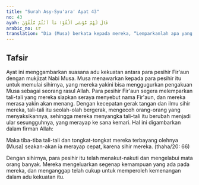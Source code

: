 ```yaml
---
title: "Surah Asy-Syu'ara' Ayat 43"
no: 43
ayah: قَالَ لَهُمْ مُّوْسٰٓى اَلْقُوْا مَآ اَنْتُمْ مُّلْقُوْنَ  
arabic_no: ٤٣
translation: "Dia (Musa) berkata kepada mereka, “Lemparkanlah apa yang hendak kamu lemparkan.”"
---
```


## Tafsir

Ayat ini menggambarkan suasana adu kekuatan antara para pesihir Fir'aun dengan mukjizat Nabi Musa. Musa menawarkan kepada para pesihir itu untuk memulai sihirnya, yang mereka yakini bisa menggugurkan pengakuan Musa sebagai seorang rasul Allah. Para pesihir Fir'aun segera melemparkan tali-tali yang mereka siapkan seraya menyebut nama Fir'aun, dan mereka merasa yakin akan menang. Dengan kecepatan gerak tangan dan ilmu sihir mereka, tali-tali itu seolah-olah bergerak, mengecoh orang-orang yang menyaksikannya, sehingga mereka menyangka tali-tali itu berubah menjadi ular sesungguhnya, yang merayap ke sana kemari. Hal ini digambarkan dalam firman Allah:

Maka tiba-tiba tali-tali dan tongkat-tongkat mereka terbayang olehnya (Musa) seakan-akan ia merayap cepat, karena sihir mereka. (thaha/20: 66)

Dengan sihirnya, para pesihir itu telah menakut-nakuti dan mengelabui mata orang banyak. Mereka mengeluarkan segenap kemampuan yang ada pada mereka, dan menganggap telah cukup untuk memperoleh kemenangan dalam adu kekuatan itu.